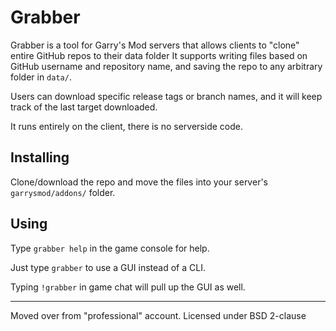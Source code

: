 # Grabber
Grabber is a tool for Garry's Mod servers that allows clients to "clone" entire GitHub repos to their data folder
It supports writing files based on GitHub username and repository name, and saving the repo to any arbitrary folder in `data/`.

Users can download specific release tags or branch names, and it will keep track of the last target downloaded.

It runs entirely on the client, there is no serverside code.

## Installing
Clone/download the repo and move the files into your server's `garrysmod/addons/` folder.

## Using
Type `grabber help` in the game console for help. 

Just type `grabber` to use a GUI instead of a CLI.

Typing `!grabber` in game chat will pull up the GUI as well.

---

Moved over from "professional" account. Licensed under BSD 2-clause
